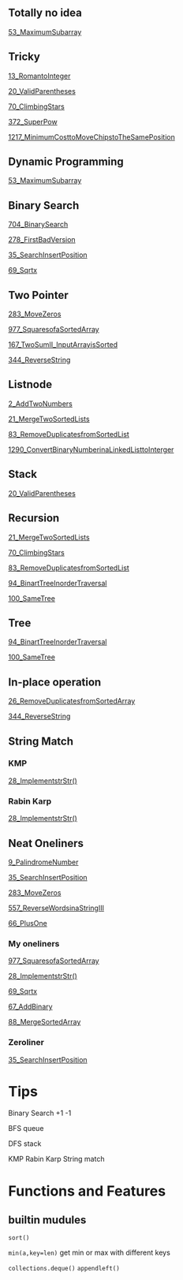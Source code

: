 ## Totally no idea

[53_MaximumSubarray](./53_MaximumSubarray.py)

## Tricky

[13_RomantoInteger](./13_RomantoInteger.py)

[20_ValidParentheses](./20_ValidParentheses.py)

[70_ClimbingStars](./70_ClimbingStars.py)

[372_SuperPow](./372_SuperPow.py)


[1217_MinimumCosttoMoveChipstoTheSamePosition](./1217_MinimumCosttoMoveChipstoTheSamePosition.py)




## Dynamic Programming

[53_MaximumSubarray](./53_MaximumSubarray.py)



## Binary Search
[704_BinarySearch](./704_BinarySearch.py)

[278_FirstBadVersion](./278_FirstBadVersion.py)

[35_SearchInsertPosition](./35_SearchInsertPosition.py)

[69_Sqrtx](./69_Sqrtx.py)

## Two Pointer

[283_MoveZeros](./283_MoveZeros.py)

[977_SquaresofaSortedArray](./977_SquaresofaSortedArray.py)

[167_TwoSumII_InputArrayisSorted](./167_TwoSumII_InputArrayisSorted.py)

[344_ReverseString](./344_ReverseString.py)

## Listnode

[2_AddTwoNumbers](./2_AddTwoNumbers.py)

[21_MergeTwoSortedLists](./21_MergeTwoSortedLists.py)

[83_RemoveDuplicatesfromSortedList](./83_RemoveDuplicatesfromSortedList.py)

[1290_ConvertBinaryNumberinaLinkedListtoInterger](./1290_ConvertBinaryNumberinaLinkedListtoInterger.py)

## Stack

[20_ValidParentheses](./20_ValidParentheses.py)

## Recursion

[21_MergeTwoSortedLists](./21_MergeTwoSortedLists.py)

[70_ClimbingStars](./70_ClimbingStars.py)

[83_RemoveDuplicatesfromSortedList](./83_RemoveDuplicatesfromSortedList.py)

[94_BinartTreeInorderTraversal](./94_BinartTreeInorderTraversal.py)

[100_SameTree](./100_SameTree.py)


## Tree

[94_BinartTreeInorderTraversal](./94_BinartTreeInorderTraversal.py)

[100_SameTree](./100_SameTree.py)

## In-place operation

[26_RemoveDuplicatesfromSortedArray](./26_RemoveDuplicatesfromSortedArray.py)

[344_ReverseString](./344_ReverseString.py)


## String Match

### KMP

[28_ImplementstrStr()](./28_ImplementstrStr().py)


### Rabin Karp

[28_ImplementstrStr()](./28_ImplementstrStr().py)



## Neat Oneliners

[9_PalindromeNumber](./9_PalindromeNumber.py)

[35_SearchInsertPosition](./35_SearchInsertPosition.py)

[283_MoveZeros](./283_MoveZeros.py)

[557_ReverseWordsinaStringIII](./557_ReverseWordsinaStringIII.py)

[66_PlusOne](./66_PlusOne.py)

### My oneliners

[977_SquaresofaSortedArray](./977_SquaresofaSortedArray.py)

[28_ImplementstrStr()](./28_ImplementstrStr().py)

[69_Sqrtx](./69_Sqrtx.py)

[67_AddBinary](./67_AddBinary.py)

[88_MergeSortedArray](./88_MergeSortedArray.py)

### Zeroliner

[35_SearchInsertPosition](./35_SearchInsertPosition.py)


# Tips

Binary Search +1 -1

BFS queue 

DFS stack

KMP  Rabin Karp  String match



# Functions and Features

## builtin mudules

`sort()`

`min(a,key=len)`   get min or max with different keys

`collections.deque()` `appendleft()` 